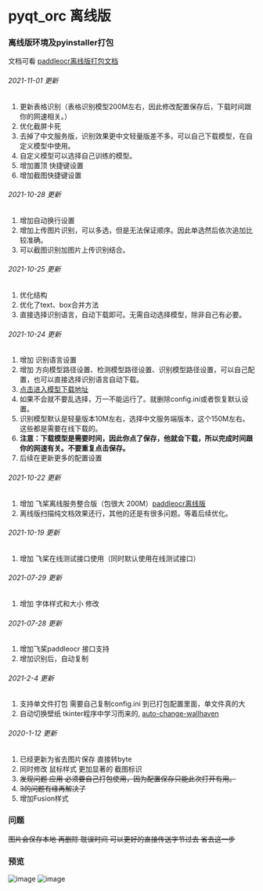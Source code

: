 # pyqt_orc 离线版

### 离线版环境及pyinstaller打包

文档可看 [paddleocr离线版打包文档](https://github.com/libaibuaidufu/pyqt_ocr/blob/paddleocr-offline/readme_paddleocr.md)
###### 2021-11-01 更新
1. 更新表格识别（表格识别模型200M左右，因此修改配置保存后，下载时间跟你的网速相关。）
2. 优化截屏卡死
3. 去掉了中文服务版，识别效果更中文轻量版差不多。可以自己下载模型，在自定义模型中使用。
4. 自定义模型可以选择自己训练的模型。
5. 增加置顶 快捷键设置
6. 增加截图快捷键设置
###### 2021-10-28 更新
1. 增加自动换行设置
2. 增加上传图片识别，可以多选，但是无法保证顺序。因此单选然后依次追加比较准确。
3. 可以截图识别加图片上传识别结合。
###### 2021-10-25 更新
1. 优化结构
2. 优化了text、box合并方法
3. 直接选择识别语言，自动下载即可。无需自动选择模型，除非自己有必要。
###### 2021-10-24 更新
1. 增加 识别语言设置
2. 增加 方向模型路径设置、检测模型路径设置、识别模型路径设置，可以自己配置，也可以直接选择识别语言自动下载。
3. [点击进入模型下载地址](https://github.com/PaddlePaddle/PaddleOCR/blob/release/2.3/doc/doc_ch/models_list.md)
4. 如果不会就不要乱选择，万一不能运行了。就删除config.ini或者恢复默认设置。
5. 识别模型默认是轻量版本10M左右，选择中文服务端版本，这个150M左右。这些都是需要在线下载的。
6. **注意：下载模型是需要时间，因此你点了保存，他就会下载，所以完成时间跟你的网速有关。不要重复点击保存。**
7. 后续在更新更多的配置设置
###### 2021-10-22 更新
1. 增加 飞桨离线服务整合版（包很大 200M）[paddleocr离线版](https://github.com/libaibuaidufu/pyqt_ocr/tree/paddleocr-offline)
2. 离线版扫描纯文档效果还行，其他的还是有很多问题。等着后续优化。
###### 2021-10-19 更新
1. 增加 飞桨在线测试接口使用（同时默认使用在线测试接口）
###### 2021-07-29 更新
1. 增加 字体样式和大小 修改
###### 2021-07-28 更新

1. 增加飞桨paddleocr 接口支持
2. 增加识别后，自动复制

###### 2021-2-4 更新

1. 支持单文件打包 需要自己复制config.ini 到已打包配置里面，单文件真的大
2. 自动切换壁纸 tkinter程序中学习而来的, [auto-change-wallhaven](https://github.com/libaibuaidufu/auto-change-wallhaven)

###### 2020-1-12 更新

1. 已经更新为省去图片保存 直接转byte
2. 同时修改 鼠标样式 更加显著的 截图标识
3. ~~发现问题 应用 必须要自己打包使用，因为配置保存只能此次打开有用。~~
4. ~~3的问题有缘再解决了~~
5. 增加Fusion样式

### 问题

~~图片会保存本地 再删除 耽误时间 可以更好的直接传送字节过去 省去这一步~~

### 预览

![image](https://github.com/libaibuaidufu/pyqt_orc/blob/paddleocr-offline/preview.png)
![image](https://github.com/libaibuaidufu/pyqt_orc/blob/paddleocr-offline/preview2.png)